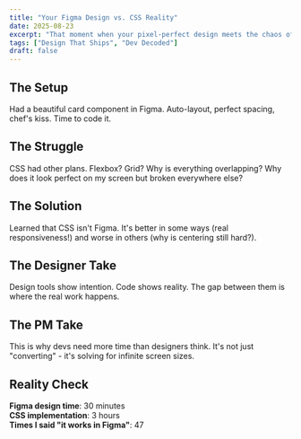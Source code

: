 ```yaml
---
title: "Your Figma Design vs. CSS Reality"
date: 2025-08-23
excerpt: "That moment when your pixel-perfect design meets the chaos of responsive web."
tags: ["Design That Ships", "Dev Decoded"]
draft: false
---
```


## The Setup

Had a beautiful card component in Figma. Auto-layout, perfect spacing, chef's kiss. Time to code it.

## The Struggle

CSS had other plans. Flexbox? Grid? Why is everything overlapping? Why does it look perfect on my screen but broken everywhere else?

## The Solution

Learned that CSS isn't Figma. It's better in some ways (real responsiveness!) and worse in others (why is centering still hard?).

## The Designer Take

Design tools show intention. Code shows reality. The gap between them is where the real work happens.

## The PM Take

This is why devs need more time than designers think. It's not just "converting" - it's solving for infinite screen sizes.

## Reality Check

**Figma design time**: 30 minutes  
**CSS implementation**: 3 hours  
**Times I said "it works in Figma"**: 47